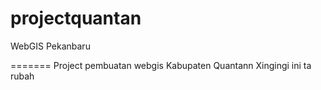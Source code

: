 projectquantan
==============

WebGIS Pekanbaru

=======
Project pembuatan webgis Kabupaten Quantann Xingingi
ini ta rubah
